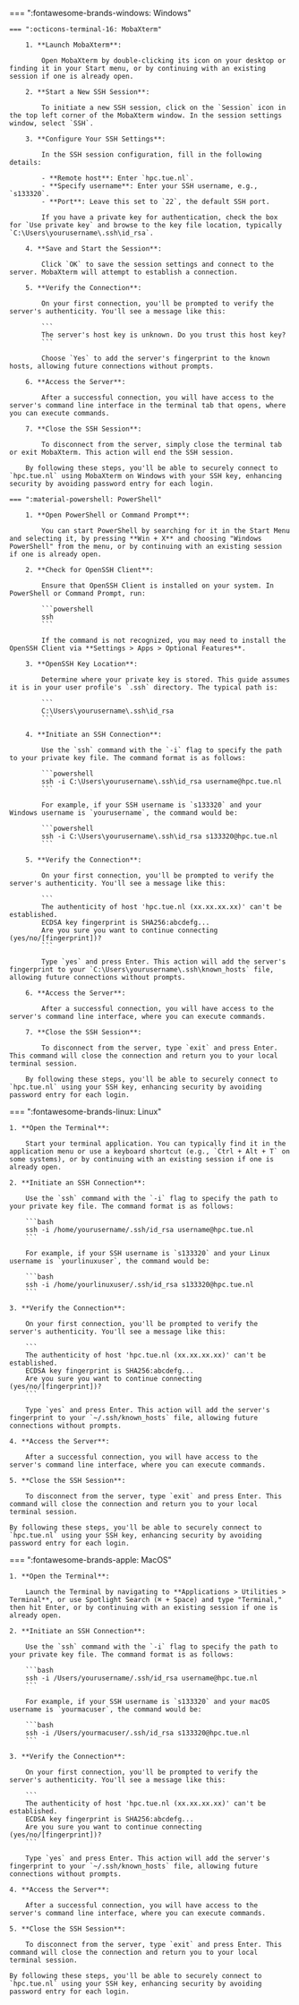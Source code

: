 === ":fontawesome-brands-windows: Windows"

    === ":octicons-terminal-16: MobaXterm"
    
        1. **Launch MobaXterm**:
        
            Open MobaXterm by double-clicking its icon on your desktop or finding it in your Start menu, or by continuing with an existing session if one is already open.
        
        2. **Start a New SSH Session**:
        
            To initiate a new SSH session, click on the `Session` icon in the top left corner of the MobaXterm window. In the session settings window, select `SSH`.
        
        3. **Configure Your SSH Settings**:
        
            In the SSH session configuration, fill in the following details:
        
            - **Remote host**: Enter `hpc.tue.nl`.
            - **Specify username**: Enter your SSH username, e.g., `s133320`.
            - **Port**: Leave this set to `22`, the default SSH port.
        
            If you have a private key for authentication, check the box for `Use private key` and browse to the key file location, typically `C:\Users\yourusername\.ssh\id_rsa`.
        
        4. **Save and Start the Session**:
        
            Click `OK` to save the session settings and connect to the server. MobaXterm will attempt to establish a connection.
        
        5. **Verify the Connection**:
        
            On your first connection, you'll be prompted to verify the server's authenticity. You'll see a message like this:
        
            ```
            The server's host key is unknown. Do you trust this host key?
            ```
        
            Choose `Yes` to add the server's fingerprint to the known hosts, allowing future connections without prompts.
        
        6. **Access the Server**:
        
            After a successful connection, you will have access to the server's command line interface in the terminal tab that opens, where you can execute commands.
        
        7. **Close the SSH Session**:
        
            To disconnect from the server, simply close the terminal tab or exit MobaXterm. This action will end the SSH session.
         
        By following these steps, you'll be able to securely connect to `hpc.tue.nl` using MobaXterm on Windows with your SSH key, enhancing security by avoiding password entry for each login.

    === ":material-powershell: PowerShell"
    
        1. **Open PowerShell or Command Prompt**:
    
            You can start PowerShell by searching for it in the Start Menu and selecting it, by pressing **Win + X** and choosing "Windows PowerShell" from the menu, or by continuing with an existing session if one is already open.
    
        2. **Check for OpenSSH Client**:
    
            Ensure that OpenSSH Client is installed on your system. In PowerShell or Command Prompt, run:
    
            ```powershell
            ssh
            ```
    
            If the command is not recognized, you may need to install the OpenSSH Client via **Settings > Apps > Optional Features**.
    
        3. **OpenSSH Key Location**:
    
            Determine where your private key is stored. This guide assumes it is in your user profile's `.ssh` directory. The typical path is:
    
            ```
            C:\Users\yourusername\.ssh\id_rsa
            ```
    
        4. **Initiate an SSH Connection**:
    
            Use the `ssh` command with the `-i` flag to specify the path to your private key file. The command format is as follows:
    
            ```powershell
            ssh -i C:\Users\yourusername\.ssh\id_rsa username@hpc.tue.nl
            ```
    
            For example, if your SSH username is `s133320` and your Windows username is `yourusername`, the command would be:
    
            ```powershell
            ssh -i C:\Users\yourusername\.ssh\id_rsa s133320@hpc.tue.nl
            ```
    
        5. **Verify the Connection**:
    
            On your first connection, you'll be prompted to verify the server's authenticity. You'll see a message like this:
    
            ```
            The authenticity of host 'hpc.tue.nl (xx.xx.xx.xx)' can't be established.
            ECDSA key fingerprint is SHA256:abcdefg...
            Are you sure you want to continue connecting (yes/no/[fingerprint])?
            ```
    
            Type `yes` and press Enter. This action will add the server's fingerprint to your `C:\Users\yourusername\.ssh\known_hosts` file, allowing future connections without prompts.
    
        6. **Access the Server**:
    
            After a successful connection, you will have access to the server's command line interface, where you can execute commands.
    
        7. **Close the SSH Session**:
    
            To disconnect from the server, type `exit` and press Enter. This command will close the connection and return you to your local terminal session.
    
        By following these steps, you'll be able to securely connect to `hpc.tue.nl` using your SSH key, enhancing security by avoiding password entry for each login.

=== ":fontawesome-brands-linux: Linux"

    1. **Open the Terminal**:
    
        Start your terminal application. You can typically find it in the application menu or use a keyboard shortcut (e.g., `Ctrl + Alt + T` on some systems), or by continuing with an existing session if one is already open.
    
    2. **Initiate an SSH Connection**:
    
        Use the `ssh` command with the `-i` flag to specify the path to your private key file. The command format is as follows:
    
        ```bash
        ssh -i /home/yourusername/.ssh/id_rsa username@hpc.tue.nl
        ```
    
        For example, if your SSH username is `s133320` and your Linux username is `yourlinuxuser`, the command would be:
    
        ```bash
        ssh -i /home/yourlinuxuser/.ssh/id_rsa s133320@hpc.tue.nl
        ```
    
    3. **Verify the Connection**:
    
        On your first connection, you'll be prompted to verify the server's authenticity. You'll see a message like this:
    
        ```
        The authenticity of host 'hpc.tue.nl (xx.xx.xx.xx)' can't be established.
        ECDSA key fingerprint is SHA256:abcdefg...
        Are you sure you want to continue connecting (yes/no/[fingerprint])?
        ```
    
        Type `yes` and press Enter. This action will add the server's fingerprint to your `~/.ssh/known_hosts` file, allowing future connections without prompts.
    
    4. **Access the Server**:
    
        After a successful connection, you will have access to the server's command line interface, where you can execute commands.
    
    5. **Close the SSH Session**:
    
        To disconnect from the server, type `exit` and press Enter. This command will close the connection and return you to your local terminal session.

    By following these steps, you'll be able to securely connect to `hpc.tue.nl` using your SSH key, enhancing security by avoiding password entry for each login.

=== ":fontawesome-brands-apple: MacOS"

    1. **Open the Terminal**:

        Launch the Terminal by navigating to **Applications > Utilities > Terminal**, or use Spotlight Search (⌘ + Space) and type "Terminal," then hit Enter, or by continuing with an existing session if one is already open.

    2. **Initiate an SSH Connection**:

        Use the `ssh` command with the `-i` flag to specify the path to your private key file. The command format is as follows:

        ```bash
        ssh -i /Users/yourusername/.ssh/id_rsa username@hpc.tue.nl
        ```

        For example, if your SSH username is `s133320` and your macOS username is `yourmacuser`, the command would be:

        ```bash
        ssh -i /Users/yourmacuser/.ssh/id_rsa s133320@hpc.tue.nl
        ```

    3. **Verify the Connection**:

        On your first connection, you'll be prompted to verify the server's authenticity. You'll see a message like this:

        ```
        The authenticity of host 'hpc.tue.nl (xx.xx.xx.xx)' can't be established.
        ECDSA key fingerprint is SHA256:abcdefg...
        Are you sure you want to continue connecting (yes/no/[fingerprint])?
        ```

        Type `yes` and press Enter. This action will add the server's fingerprint to your `~/.ssh/known_hosts` file, allowing future connections without prompts.

    4. **Access the Server**:

        After a successful connection, you will have access to the server's command line interface, where you can execute commands.

    5. **Close the SSH Session**:

        To disconnect from the server, type `exit` and press Enter. This command will close the connection and return you to your local terminal session.

    By following these steps, you'll be able to securely connect to `hpc.tue.nl` using your SSH key, enhancing security by avoiding password entry for each login.
